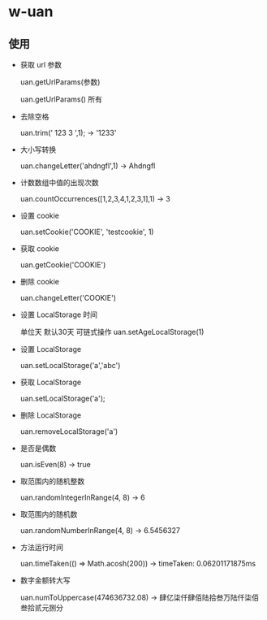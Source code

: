 # w-uan

## 使用

- 获取 url 参数

    uan.getUrlParams(参数)

    uan.getUrlParams() 所有

- 去除空格

    uan.trim(' 123  3 ',1); -> '1233'

- 大小写转换

    uan.changeLetter('ahdngfl',1) -> Ahdngfl

- 计数数组中值的出现次数

    uan.countOccurrences([1,2,3,4,1,2,3,1],1) -> 3

- 设置 cookie

    uan.setCookie('COOKIE', 'testcookie', 1)

- 获取 cookie

    uan.getCookie('COOKIE')

- 删除 cookie

    uan.changeLetter('COOKIE')

- 设置 LocalStorage 时间
    
    单位天 默认30天 可链式操作
    uan.setAgeLocalStorage(1)

- 设置 LocalStorage

    uan.setLocalStorage('a','abc')

- 获取 LocalStorage

    uan.setLocalStorage('a');

- 删除 LocalStorage 

    uan.removeLocalStorage('a')

- 是否是偶数

    uan.isEven(8) -> true

- 取范围内的随机整数

    uan.randomIntegerInRange(4, 8) -> 6

- 取范围内的随机数

    uan.randomNumberInRange(4, 8) -> 6.5456327

- 方法运行时间

    uan.timeTaken(() => Math.acosh(200)) -> timeTaken: 0.06201171875ms 

- 数字金额转大写

    uan.numToUppercase(474636732.08) -> 肆亿柒仟肆佰陆拾叁万陆仟柒佰叁拾贰元捌分


